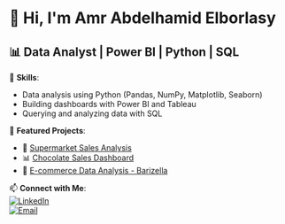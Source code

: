 # 👋 Hi, I'm Amr Abdelhamid Elborlasy  
## 📊 Data Analyst | Power BI | Python | SQL  

🎯 **Skills**:
- Data analysis using Python (Pandas, NumPy, Matplotlib, Seaborn)  
- Building dashboards with Power BI and Tableau  
- Querying and analyzing data with SQL  

📂 **Featured Projects**:
- 🛒 [Supermarket Sales Analysis](https://github.com/YourUsername/supermarket-sales-analysis)  
- 📊 [Chocolate Sales Dashboard](https://github.com/YourUsername/chocolate-sales-dashboard)  
- 🏪 [E-commerce Data Analysis - Barizella](https://github.com/YourUsername/barizella-analysis)  

📫 **Connect with Me**:  
[![LinkedIn](https://img.shields.io/badge/LinkedIn-Profile-blue?logo=linkedin)](https://www.linkedin.com/in/yourprofile)  
[![Email](https://img.shields.io/badge/Email-Contact-red?logo=gmail)](mailto:your.email@example.com)  
